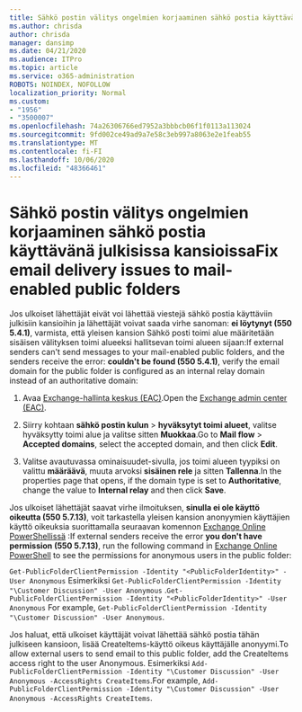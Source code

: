 ```yaml
---
title: Sähkö postin välitys ongelmien korjaaminen sähkö postia käyttävänä julkisissa kansioissa
ms.author: chrisda
author: chrisda
manager: dansimp
ms.date: 04/21/2020
ms.audience: ITPro
ms.topic: article
ms.service: o365-administration
ROBOTS: NOINDEX, NOFOLLOW
localization_priority: Normal
ms.custom:
- "1956"
- "3500007"
ms.openlocfilehash: 74a26306766ed7952a3bbbcb06f1f0113a113024
ms.sourcegitcommit: 9fd002ce49ad9a7e58c3eb997a8063e2e1feab55
ms.translationtype: MT
ms.contentlocale: fi-FI
ms.lasthandoff: 10/06/2020
ms.locfileid: "48366461"
---
```

# <a name="fix-email-delivery-issues-to-mail-enabled-public-folders"></a><span data-ttu-id="8b797-102">Sähkö postin välitys ongelmien korjaaminen sähkö postia käyttävänä julkisissa kansioissa</span><span class="sxs-lookup"><span data-stu-id="8b797-102">Fix email delivery issues to mail-enabled public folders</span></span>

<span data-ttu-id="8b797-103">Jos ulkoiset lähettäjät eivät voi lähettää viestejä sähkö postia käyttäviin julkisiin kansioihin ja lähettäjät voivat saada virhe sanoman: **ei löytynyt (550 5.4.1)**, varmista, että yleisen kansion Sähkö posti toimi alue määritetään sisäisen välityksen toimi alueeksi hallitsevan toimi alueen sijaan:</span><span class="sxs-lookup"><span data-stu-id="8b797-103">If external senders can't send messages to your mail-enabled public folders, and the senders receive the error: **couldn't be found (550 5.4.1)**, verify the email domain for the public folder is configured as an internal relay domain instead of an authoritative domain:</span></span>

1. <span data-ttu-id="8b797-104">Avaa [Exchange-hallinta keskus (EAC)](https://docs.microsoft.com/Exchange/exchange-admin-center).</span><span class="sxs-lookup"><span data-stu-id="8b797-104">Open the [Exchange admin center (EAC)](https://docs.microsoft.com/Exchange/exchange-admin-center).</span></span>

2. <span data-ttu-id="8b797-105">Siirry kohtaan **sähkö postin kulun** \> **hyväksytyt toimi alueet**, valitse hyväksytty toimi alue ja valitse sitten **Muokkaa**.</span><span class="sxs-lookup"><span data-stu-id="8b797-105">Go to **Mail flow** \> **Accepted domains**, select the accepted domain, and then click **Edit**.</span></span>

3. <span data-ttu-id="8b797-106">Valitse avautuvassa ominaisuudet-sivulla, jos toimi alueen tyypiksi on valittu **määräävä**, muuta arvoksi **sisäinen rele** ja sitten **Tallenna**.</span><span class="sxs-lookup"><span data-stu-id="8b797-106">In the properties page that opens, if the domain type is set to **Authoritative**, change the value to **Internal relay** and then click **Save**.</span></span>

<span data-ttu-id="8b797-107">Jos ulkoiset lähettäjät saavat virhe ilmoituksen, **sinulla ei ole käyttö oikeutta (550 5.7.13)**, voit tarkastella yleisen kansion anonyymien käyttäjien käyttö oikeuksia suorittamalla seuraavan komennon [Exchange Online PowerShellissä](https://docs.microsoft.com/powershell/exchange/exchange-online/connect-to-exchange-online-powershell/connect-to-exchange-online-powershell) :</span><span class="sxs-lookup"><span data-stu-id="8b797-107">If external senders receive the error **you don't have permission (550 5.7.13)**, run the following command in [Exchange Online PowerShell](https://docs.microsoft.com/powershell/exchange/exchange-online/connect-to-exchange-online-powershell/connect-to-exchange-online-powershell) to see the permissions for anonymous users in the public folder:</span></span>

<span data-ttu-id="8b797-108">`Get-PublicFolderClientPermission -Identity "<PublicFolderIdentity>" -User Anonymous` Esimerkiksi `Get-PublicFolderClientPermission -Identity "\Customer Discussion" -User Anonymous` .</span><span class="sxs-lookup"><span data-stu-id="8b797-108">`Get-PublicFolderClientPermission -Identity "<PublicFolderIdentity>" -User Anonymous` For example, `Get-PublicFolderClientPermission -Identity "\Customer Discussion" -User Anonymous`.</span></span>

<span data-ttu-id="8b797-109">Jos haluat, että ulkoiset käyttäjät voivat lähettää sähkö postia tähän julkiseen kansioon, lisää CreateItems-käyttö oikeus käyttäjälle anonyymi.</span><span class="sxs-lookup"><span data-stu-id="8b797-109">To allow external users to send email to this public folder, add the CreateItems access right to the user Anonymous.</span></span> <span data-ttu-id="8b797-110">Esimerkiksi `Add-PublicFolderClientPermission -Identity "\Customer Discussion" -User Anonymous -AccessRights CreateItems`.</span><span class="sxs-lookup"><span data-stu-id="8b797-110">For example, `Add-PublicFolderClientPermission -Identity "\Customer Discussion" -User Anonymous -AccessRights CreateItems`.</span></span>
